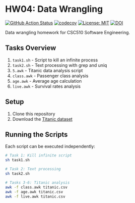 # HW04: Data Wrangling

[![GitHub Action Status](https://github.com/USERNAME/REPO/workflows/unit-tests/badge.svg)](https://github.com/USERNAME/REPO/actions)
[![codecov](https://codecov.io/gh/USERNAME/REPO/branch/main/graph/badge.svg)](https://codecov.io/gh/USERNAME/REPO)
[![License: MIT](https://img.shields.io/badge/License-MIT-yellow.svg)](https://opensource.org/licenses/MIT)
[![DOI](https://zenodo.org/badge/YOUR_DOI.svg)](https://zenodo.org/badge/latestdoi/YOUR_DOI)

Data wrangling homework for CSC510 Software Engineering.

## Tasks Overview

1. `task1.sh` - Script to kill an infinite process
2. `task2.sh` - Text processing with grep and uniq
3. `5.awk` - Titanic data analysis script
4. `class.awk` - Passenger class analysis
5. `age.awk` - Average age calculation
6. `live.awk` - Survival rates analysis

## Setup

1. Clone this repository
2. Download the [Titanic dataset](https://raw.githubusercontent.com/datasciencedojo/datasets/refs/heads/master/titanic.csv)

## Running the Scripts

Each script can be executed independently:

```bash
# Task 1: Kill infinite script
sh task1.sh

# Task 2: Text processing
sh task2.sh

# Tasks 3-6: Titanic analysis
awk -f class.awk titanic.csv
awk -f age.awk titanic.csv
awk -f live.awk titanic.csv
```